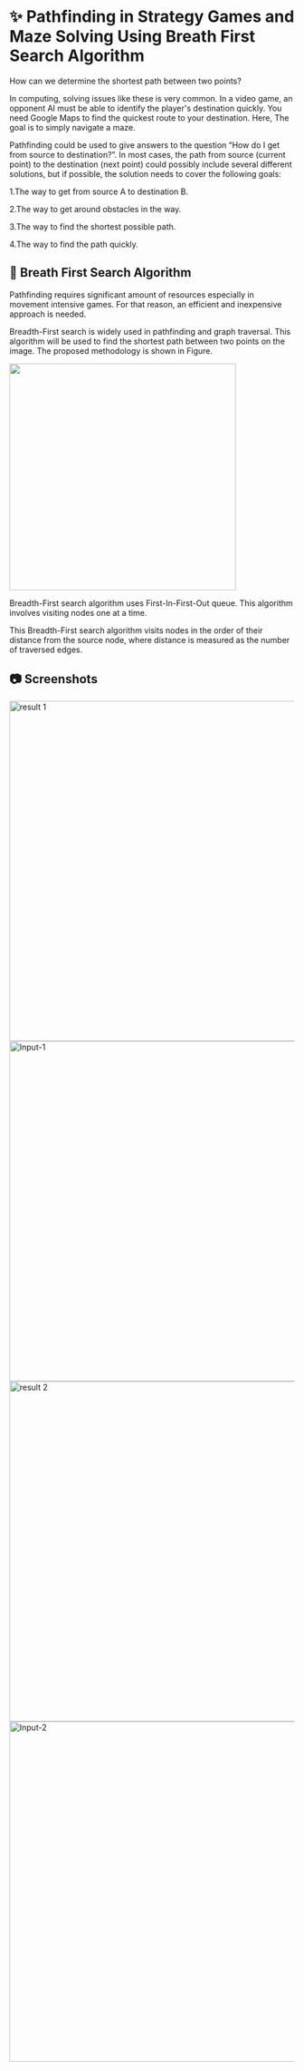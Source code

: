 # ✨ Pathfinding in Strategy Games and Maze Solving Using Breath First Search Algorithm

How can we determine the shortest path between two points? 

In computing, solving issues like these is very common. 
In a video game, an opponent AI must be able to identify the player's destination quickly.
You need Google Maps to find the quickest route to your destination. 
Here, The goal is to simply navigate a maze.

Pathfinding could be used to give answers to the question “How do I get from source to destination?”. In most cases, the path from source (current point) to the destination (next point) could possibly include several different solutions, but if possible, the solution needs to cover the following goals:

1.The way to get from source A to destination B.

2.The way to get around obstacles in the way.

3.The way to find the shortest possible path.

4.The way to find the path quickly.

## 🌟 Breath First Search Algorithm

Pathfinding requires significant amount of resources especially in movement intensive games. For that reason, an efficient and inexpensive approach is needed.

Breadth-First search is widely used in pathfinding and graph traversal. This algorithm will be used to find the shortest path between two points on the image. The proposed methodology is shown in Figure.

<img src="https://user-images.githubusercontent.com/106053643/214510346-59929ec1-c414-4e5a-97a5-11184a199b2c.png" width="400" height="400" />

Breadth-First search algorithm uses First-In-First-Out queue. This algorithm involves visiting nodes one at a time. 

This Breadth-First search algorithm visits nodes in the order of their distance from the source node, where distance is measured as the number of traversed edges.

## 📷 Screenshots

<img width="600" alt="result 1" src="https://user-images.githubusercontent.com/106053643/214512765-651d1ba5-df78-49c2-b31e-3717599a97e7.png">

<img width="600" alt="Input-1" src="https://user-images.githubusercontent.com/106053643/214512878-d08ca33b-620c-4cdb-8ac2-cfc59101fbbc.png">

<img width="600" alt="result 2" src="https://user-images.githubusercontent.com/106053643/214512957-e74e713c-06d1-4b9a-8603-cdf90565ff0f.png">

<img width="600" alt="Input-2" src="https://user-images.githubusercontent.com/106053643/214513118-568b67bd-2783-4373-80a0-4c4fb4915094.png">

